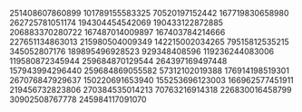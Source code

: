 251408607860899
101789155583325
70520197152442
167719830658980
262725781051174
194304454542069
190433122872885
206883370280722
167487014009897
167403784214666
227651134863013
215980504009349
142215002034265
79515812535215
345052807176
189895496928523
929348408596
119236244083006
119580872345944
259684870129544
264397169497448
157943994296440
259684869055582
57312102019388
176914198519301
267076847929637
150220691653940
155253696123003
166962577451911
219456732823806
270384535014213
70763216914318
226830016458799
30902508767778
245984117091070
